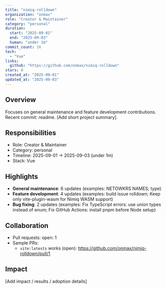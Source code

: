 ```yaml
---
title: "nimiq-rolldown"
organization: "onmax"
role: "Creator & Maintainer"
category: "personal"
duration:
  start: "2025-09-01"
  end: "2025-09-03"
  human: "under 1m"
commit_count: 16
tech:
  - "Vue"
links:
  github: "https://github.com/onmax/nimiq-rolldown"
stars: 0
created_at: "2025-09-01"
updated_at: "2025-09-03"
---
```

## Overview
Focuses on general maintenance and feature development contributions. Recent commit: readme. [Add short project summary].

## Responsibilities
- Role: Creator & Maintainer
- Category: personal
- Timeline: 2025-09-01 -> 2025-09-03 (under 1m)
- Stack: Vue

## Highlights
- **General maintenance**: 6 updates (examples: NETOWKRS NAMES; type)
- **Feature development**: 4 updates (examples: build issue rolldown; Keep only vite-plugin-wasm for Nimiq WASM support)
- **Bug fixing**: 2 updates (examples: Fix TypeScript errors: use union types instead of enum; Fix GitHub Actions: install pnpm before Node setup)

## Collaboration
- Pull requests: open: 1
- Sample PRs:
  - `vite:latests` works (open): https://github.com/onmax/nimiq-rolldown/pull/1

## Impact
[Add impact / results / adoption details]
